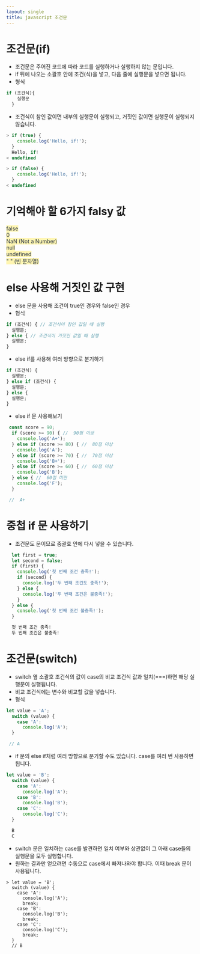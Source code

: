 ```yaml
---
layout: single
title: javascript 조건문
---
```


# 조건문(if)  
- 조건문은 주어진 코드에 따라 코드를 실행하거나 실행하지 않는 문입니다.  
- if 뒤에 나오는 소괄호 안에 조건(식)을 넣고, 다음 줄에 실행문을 넣으면 됩니다.  
- 형식  
```javascript 
if (조건식){
    실행문
  }
``` 
- 조건식이 참인 값이면 내부의 실행문이 실행되고, 거짓인 값이면 실행문이 실행되지 않습니다.  
```javascript 
> if (true) {
    console.log('Hello, if!');
  }
  Hello, if!
< undefined 
```  
```javascript
> if (false) {
    console.log('Hello, if!');
  }
< undefined 
``` 

# 기억해야 할 6가지 falsy 값 
<span style="color:#2d3748; background-color:#fff5b1;"> false</span> <br>
<span style="color:#2d3748; background-color:#fff5b1;"> 0 </span><br>
<span style="color:#2d3748; background-color:#fff5b1;">NaN (Not a Number) </span><br>
<span style="color:#2d3748; background-color:#fff5b1;">null </span><br>
<span style="color:#2d3748; background-color:#fff5b1;">undefined </span><br>
<span style="color:#2d3748; background-color:#fff5b1;">" " (빈 문자열) </span><br>

# else 사용해 거짓인 값 구현  
- else 문을 사용해 조건이 true인 경우와 false인 경우
- 형식   
```javascript 
if (조건식) { // 조건식이 참인 값일 때 실행
  실행문;
} else { // 조건식이 거짓인 값일 때 실행
  실행문;
} 
``` 
- else if를 사용해 여러 방향으로 분기하기 
```javascript 
if (조건식) {
  실행문;
} else if (조건식) {
  실행문;
} else {
  실행문;
} 
``` 
- else if 문 사용해보기<br> 
```javascript 
 const score = 90;
  if (score >= 90) { //  90점 이상
    console.log('A+');
  } else if (score >= 80) { //  80점 이상
    console.log('A');
  } else if (score >= 70) { //  70점 이상
    console.log('B+');
  } else if (score >= 60) { //  60점 이상
    console.log('B');
  } else { //  60점 미만
    console.log('F');
  }

 //  A+  
``` 

# 중첩 if 문 사용하기  
- 조건문도 문이므로 중괄호 안에 다시 넣을 수 있습니다. 
```javascript 
  let first = true;
  let second = false;
  if (first) {
    console.log('첫 번째 조건 충족!');
    if (second) {
      console.log('두 번째 조건도 충족!');
    } else {
      console.log('두 번째 조건은 불충족!');
    }
  } else {
    console.log('첫 번째 조건 불충족!');
  }

  첫 번째 조건 충족!
  두 번째 조건은 불충족!  
``` 
# 조건문(switch) 
- switch 옆 소괄호 조건식의 값이 case의 비교 조건식 값과 일치(===)하면 해당 실행문이 실행됩니다.  
- 비교 조건식에는 변수와 비교할 값을 넣습니다.  
- 형식  
```javascript 
let value = 'A';
  switch (value) {
    case 'A':
      console.log('A');
  }

 // A 
 ```  
- if 문의 else if처럼 여러 방향으로 분기할 수도 있습니다. case를 여러 번 사용하면 됩니다.  
```javascript
let value = 'B';
  switch (value) {
    case 'A':
      console.log('A');
    case 'B':
      console.log('B');
    case 'C':
      console.log('C');
  }

  B
  C
``` 
- switch 문은 일치하는 case를 발견하면 일치 여부와 상관없이 그 아래 case들의 실행문을 모두 실행합니다.  
- 원하는 결과만 얻으려면 수동으로 case에서 빠져나와야 합니다. 이때 break 문이 사용됩니다.  
```javascript. 
> let value = 'B';
  switch (value) {
    case 'A':
      console.log('A');
      break;
    case 'B':
      console.log('B');
      break;
    case 'C':
      console.log('C');
      break;
  }
  // B
```


